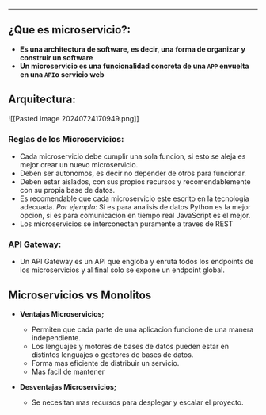 
---

## ¿Que es microservicio?:
- **Es una architectura de software, es decir, una forma de organizar y construir un software**
- **Un microservicio es una funcionalidad concreta de una `APP` envuelta en una `API`o servicio web**


## Arquitectura:

![[Pasted image 20240724170949.png]]

### Reglas de los Microservicios:

- Cada microservicio debe cumplir una sola funcion, si esto se aleja es mejor crear un nuevo microservicio.
- Deben ser autonomos, es decir no depender de otros para funcionar.
- Deben estar aislados, con sus propios recursos y recomendablemente con su propia base de datos.
- Es recomendable que cada microservicio este escrito en la tecnologia adecuada. *Por ejemplo:* Si es para analisis de datos Python es la mejor opcion, si es para comunicacion en tiempo real JavaScript es el mejor. 
- Los microservicios se interconectan puramente a traves de REST

### API Gateway: 
- Un API Gateway es un API que engloba y enruta todos los endpoints de los microservicios y al final solo se expone un endpoint global.


## Microservicios vs Monolitos

- **Ventajas Microservicios;**
	- Permiten que cada parte de una aplicacion funcione de una manera independiente.
	-  Los lenguajes y motores de bases de datos pueden estar en distintos lenguajes o gestores de bases de datos.
	-  Forma mas eficiente de distribuir un servicio.
	- Mas facil de mantener

- **Desventajas Microservicios;**
	-  Se necesitan mas recursos para desplegar y escalar el proyecto.

















